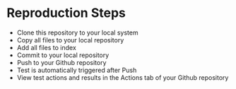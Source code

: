 # Reproduction Steps
- Clone this repository to your local system
- Copy all files to your local repository
- Add all files to index
- Commit to your local repository
- Push to your Github repository
- Test is automatically triggered after Push
- View test actions and results in the Actions tab of your Github repository
